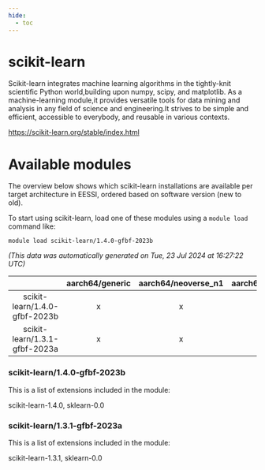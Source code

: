 ```yaml
---
hide:
  - toc
---
```


scikit-learn
============


Scikit-learn integrates machine learning algorithms in the tightly-knit scientific Python world,building upon numpy, scipy, and matplotlib. As a machine-learning module,it provides versatile tools for data mining and analysis in any field of science and engineering.It strives to be simple and efficient, accessible to everybody, and reusable in various contexts.

https://scikit-learn.org/stable/index.html
# Available modules


The overview below shows which scikit-learn installations are available per target architecture in EESSI, ordered based on software version (new to old).

To start using scikit-learn, load one of these modules using a `module load` command like:

```shell
module load scikit-learn/1.4.0-gfbf-2023b
```

*(This data was automatically generated on Tue, 23 Jul 2024 at 16:27:22 UTC)*  

| |aarch64/generic|aarch64/neoverse_n1|aarch64/neoverse_v1|x86_64/generic|x86_64/amd/zen2|x86_64/amd/zen3|x86_64/intel/haswell|x86_64/intel/skylake_avx512|
| :---: | :---: | :---: | :---: | :---: | :---: | :---: | :---: | :---: |
|scikit-learn/1.4.0-gfbf-2023b|x|x|x|x|x|x|x|x|
|scikit-learn/1.3.1-gfbf-2023a|x|x|x|x|x|x|x|x|


### scikit-learn/1.4.0-gfbf-2023b

This is a list of extensions included in the module:

scikit-learn-1.4.0, sklearn-0.0

### scikit-learn/1.3.1-gfbf-2023a

This is a list of extensions included in the module:

scikit-learn-1.3.1, sklearn-0.0